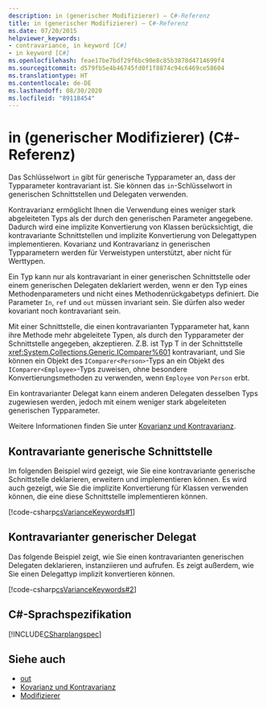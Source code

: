 ```yaml
---
description: in (generischer Modifizierer) – C#-Referenz
title: in (generischer Modifizierer) – C#-Referenz
ms.date: 07/20/2015
helpviewer_keywords:
- contravariance, in keyword [C#]
- in keyword [C#]
ms.openlocfilehash: feae17be7bdf29f6bc90e8c85b3878d4714699f4
ms.sourcegitcommit: d579fb5e4b46745fd0f1f8874c94c6469ce58604
ms.translationtype: HT
ms.contentlocale: de-DE
ms.lasthandoff: 08/30/2020
ms.locfileid: "89118454"
---
```

# <a name="in-generic-modifier-c-reference"></a>in (generischer Modifizierer) (C#-Referenz)

Das Schlüsselwort `in` gibt für generische Typparameter an, dass der Typparameter kontravariant ist. Sie können das `in`-Schlüsselwort in generischen Schnittstellen und Delegaten verwenden.

Kontravarianz ermöglicht Ihnen die Verwendung eines weniger stark abgeleiteten Typs als der durch den generischen Parameter angegebene. Dadurch wird eine implizite Konvertierung von Klassen berücksichtigt, die kontravariante Schnittstellen und implizite Konvertierung von Delegattypen implementieren. Kovarianz und Kontravarianz in generischen Typparametern werden für Verweistypen unterstützt, aber nicht für Werttypen.

Ein Typ kann nur als kontravariant in einer generischen Schnittstelle oder einem generischen Delegaten deklariert werden, wenn er den Typ eines Methodenparameters und nicht eines Methodenrückgabetyps definiert. Die Parameter `In`, `ref` und `out` müssen invariant sein. Sie dürfen also weder kovariant noch kontravariant sein.

Mit einer Schnittstelle, die einen kontravarianten Typparameter hat, kann ihre Methode mehr abgeleitete Typen, als durch den Typparameter der Schnittstelle angegeben, akzeptieren. Z.B. ist Typ T in der Schnittstelle <xref:System.Collections.Generic.IComparer%601> kontravariant, und Sie können ein Objekt des `IComparer<Person>`-Typs an ein Objekt des `IComparer<Employee>`-Typs zuweisen, ohne besondere Konvertierungsmethoden zu verwenden, wenn `Employee` von `Person` erbt.

Ein kontravarianter Delegat kann einem anderen Delegaten desselben Typs zugewiesen werden, jedoch mit einem weniger stark abgeleiteten generischen Typparameter.

Weitere Informationen finden Sie unter [Kovarianz und Kontravarianz](../../programming-guide/concepts/covariance-contravariance/index.md).

## <a name="contravariant-generic-interface"></a>Kontravariante generische Schnittstelle

Im folgenden Beispiel wird gezeigt, wie Sie eine kontravariante generische Schnittstelle deklarieren, erweitern und implementieren können. Es wird auch gezeigt, wie Sie die implizite Konvertierung für Klassen verwenden können, die eine diese Schnittstelle implementieren können.

[!code-csharp[csVarianceKeywords#1](~/samples/snippets/csharp/VS_Snippets_VBCSharp/csvariancekeywords/cs/program.cs#1)]

## <a name="contravariant-generic-delegate"></a>Kontravarianter generischer Delegat

Das folgende Beispiel zeigt, wie Sie einen kontravarianten generischen Delegaten deklarieren, instanziieren und aufrufen. Es zeigt außerdem, wie Sie einen Delegattyp implizit konvertieren können.

[!code-csharp[csVarianceKeywords#2](~/samples/snippets/csharp/VS_Snippets_VBCSharp/csvariancekeywords/cs/program.cs#2)]

## <a name="c-language-specification"></a>C#-Sprachspezifikation

[!INCLUDE[CSharplangspec](~/includes/csharplangspec-md.md)]

## <a name="see-also"></a>Siehe auch

- [out](out-generic-modifier.md)
- [Kovarianz und Kontravarianz](../../programming-guide/concepts/covariance-contravariance/index.md)
- [Modifizierer](index.md)
